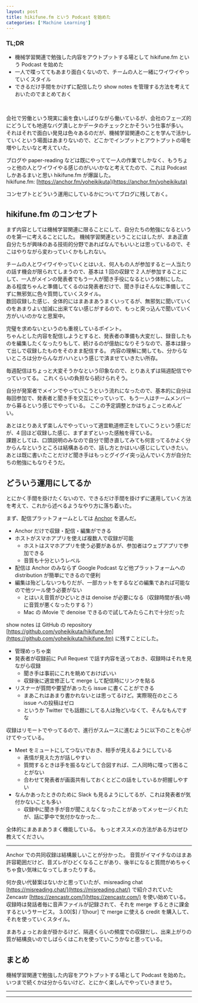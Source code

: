 ```yaml
---
layout: post
title: hikifune.fm という Podcast を始めた
categories: ['Machine Learning']
---
```



### TL;DR
- 機械学習関連で勉強した内容をアウトプットする場として hikifune.fm という Podcast を始めた
- 一人で喋っててもあまり面白くないので、チームの人と一緒にワイワイやっていくスタイル
- できるだけ手間をかけずに配信したり show notes を管理する方法を考えておいたのでまとめておく
<br>

<script type="text/javascript" src="https://cdn.mathjax.org/mathjax/latest/MathJax.js?config=TeX-AMS-MML_HTMLorMML"></script>

会社で労働という現実に歯を食いしばりながら働いているが、会社のフェーズ的にどうしても地道なバグ潰しとかデータのチェックとかそういう仕事が多い。
それはそれで面白い発見は色々あるのだが、機械学習関連のことを学んで活かしていくという場面はあまりないので、どこかでインプットとアウトプットの場を増やしたいなと考えていた。

ブログや paper-reading などは既にやってて一人の作業でしかなく、もうちょっと他の人とワイワイやる感じのがいいかなと考えてたので、これは Podcast しかあるまいと思い hikifune.fm が爆誕した。  
hikifune.fm: [https://anchor.fm/yoheikikuta](https://anchor.fm/yoheikikuta)

コンセプトとどういう運用にしているかについてブログに残しておく。


## hikifune.fm のコンセプト
まず内容としては機械学習関連に限ることにして、自分たちの勉強になるというのを第一に考えることにした。
機械学習関連ということにはしたが、まあ正直自分たちが興味のある技術的分野であればなんでもいいとは思っているので、そこはやりながら変わっていくかもしれない。

チームの人とワイワイやっていくとはいえ、何人もの人が参加すると一人当たりの話す機会が限られてしまうので、基本は 1 回の収録で 2 人が参加することにして、一人がメインの発表者でもう一人が聞き手役になるという体制にした。
ある程度ちゃんと準備してくるのは発表者だけで、聞き手はそんなに準備してこずに無邪気に色々質問していくスタイル。  
数回収録した感じ、全体的にはまあまあうまくいってるが、無邪気に聞いていくのをあまりよい加減に出来てない感じがするので、もっと突っ込んで聞いていく方がいいのかなと思案中。

完璧を求めないというのも重視しているポイント。  
ちゃんとした内容を配信しようとすると、発表者の準備も大変だし、録音したものを編集したくなったりもして、続けるのが億劫になりそうなので、基本は録って出しで収録したものをそのまま配信する。
内容の理解に関しても、分からないところは分からんなガハハという感じで済ませていきたい所存。

毎週配信はちょっと大変そうかなという印象なので、とりあえずは隔週配信でやっていってる。
これくらいの負担なら続けられそう。

自分が発案者でメインでやっていこうという流れになったので、基本的に自分は毎回参加で、発表者と聞き手を交互にやっていって、もう一人はチームメンバーから募るという感じでやっている。
ここの予定調整とかはちょこっとめんどい。

あとはとりあえず楽しんでやっていって適宜軌道修正をしていこうという感じだが、4 回ほど収録した感じ、まずまずといった感触を得ている。  
課題としては、口頭説明のみなので自分で聞き直してみても何言ってるかよく分からんなというところは結構あるので、話し方とかはいい感じにしていきたい。
あとは既に書いたことだけど聞き手はもっとグイグイ突っ込んでいく方が自分たちの勉強にもなりそうだ。


## どういう運用にしてるか
とにかく手間を掛けたくないので、できるだけ手間を掛けずに運用していく方法を考えて、これから述べるようなやり方に落ち着いた。

まず、配信プラットフォームとしては [Anchor](https://anchor.fm/) を選んだ。  

- Anchor だけで収録・配信・編集ができる
- ホストがスマホアプリを使えば複数人で収録が可能
  - ホストはスマホアプリを使う必要があるが、参加者はウェブアプリで参加できる
  - 音質も十分というレベル
- 配信は Anchor のみならず Google Podcast など他プラットフォームへの distribution が簡単にできるので便利
- 編集は殆どしないつもりだが、一部カットをするなどの編集であれば可能なので他ツール使う必要がない
  - とはいえ音質がひどいときは denoise が必要になる（収録時間が長い時に音質が悪くなったりする？）
  - Mac の iMovie で denoise できるので試してみたらこれで十分だった

show notes は GitHub の repository [https://github.com/yoheikikuta/hikifune.fm](https://github.com/yoheikikuta/hikifune.fm) に残すことにした。

- 管理めっちゃ楽
- 発表者が収録前に Pull Request で話す内容を送っておき、収録時はそれを見ながら収録
  - 聞き手は事前にこれを眺めておけばいい
  - 収録後に適宜修正して merge して配信時にリンクを貼る
- リスナーが質問や要望があったら issue に書くことができる
  - まあこれはあまり書かれないとは思ってるけど。実際現在のところ issue への投稿はゼロ
  - というか Twitter でも話題にしてる人は殆どいなくて、そんなもんですな

収録はリモートでやってるので、進行がスムースに進むように以下のことを心がけてやっている。

- Meet をミュートにしてつないでおき、相手が見えるようにしている
  - 表情が見えた方が話しやすい
  - 質問するときは手を振るなどして合図すれば、二人同時に喋って困ることがない
  - 合わせて発表者が画面共有しておくとどこの話をしているか把握しやすい
- なんかあったときのために Slack も見るようにしてるが、これは発表者が気付かないことも多い
  - 収録中に聞き手が音が聞こえなくなったことがあってメッセージくれたが、話に夢中で気付かなかった...

全体的にまあまあうまく機能している。
もっとオススメの方法がある方はぜひ教えてください。

-----
Anchor での共同収録は結構厳しいことが分かった。
音質がイマイチなのはまあ許容範囲だけど、音ズレがひどくなることがあり、後半になると質問がめちゃくちゃ食い気味になってしまったりする。

何か良い代替案はないかと思っていたが、misreading chat [https://misreading.chat/](https://misreading.chat/) で紹介されていた Zencastr [https://zencastr.com/](https://zencastr.com/) を使い始めている。
収録時は発話者毎に音声ファイルが記録されて、それを merge するときに課金するというサービス。
3.00[$] / 1[hour] で merge に使える credit を購入して、それを使っていくスタイル。

まあちょっとお金が掛かるけど、隔週くらいの頻度での収録だし、出来上がりの質が結構良いのでしばらくはこれを使っていこうかなと思っている。

## まとめ
機械学習関連で勉強した内容をアウトプットする場として Podcast を始めた。  
いつまで続くかは分からないけど、とにかく楽しんでやっていきませう。

---
---
<br>

